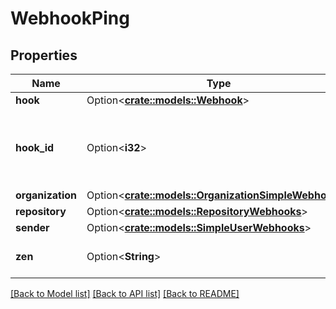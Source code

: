 # WebhookPing

## Properties

Name | Type | Description | Notes
------------ | ------------- | ------------- | -------------
**hook** | Option<[**crate::models::Webhook**](Webhook.md)> |  | [optional]
**hook_id** | Option<**i32**> | The ID of the webhook that triggered the ping. | [optional]
**organization** | Option<[**crate::models::OrganizationSimpleWebhooks**](organization-simple-webhooks.md)> |  | [optional]
**repository** | Option<[**crate::models::RepositoryWebhooks**](repository-webhooks.md)> |  | [optional]
**sender** | Option<[**crate::models::SimpleUserWebhooks**](simple-user-webhooks.md)> |  | [optional]
**zen** | Option<**String**> | Random string of GitHub zen. | [optional]

[[Back to Model list]](../README.md#documentation-for-models) [[Back to API list]](../README.md#documentation-for-api-endpoints) [[Back to README]](../README.md)


